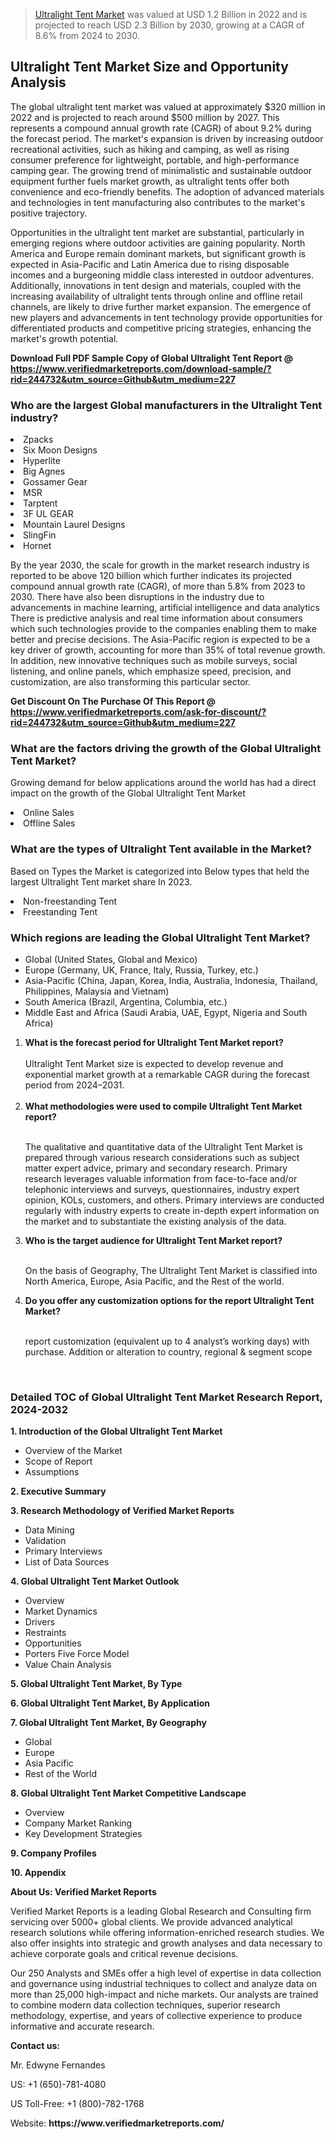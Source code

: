 <blockquote><p><p><a href="https://www.verifiedmarketreports.com/download-sample/?rid=244732&utm_source=Github&utm_medium=227" target="_blank">Ultralight Tent Market</a> was valued at USD 1.2 Billion in 2022 and is projected to reach USD 2.3 Billion by 2030, growing at a CAGR of 8.6% from 2024 to 2030.</p></blockquote><p><h2>Ultralight Tent Market Size and Opportunity Analysis</h2><p>The global ultralight tent market was valued at approximately $320 million in 2022 and is projected to reach around $500 million by 2027. This represents a compound annual growth rate (CAGR) of about 9.2% during the forecast period. The market's expansion is driven by increasing outdoor recreational activities, such as hiking and camping, as well as rising consumer preference for lightweight, portable, and high-performance camping gear. The growing trend of minimalistic and sustainable outdoor equipment further fuels market growth, as ultralight tents offer both convenience and eco-friendly benefits. The adoption of advanced materials and technologies in tent manufacturing also contributes to the market's positive trajectory.</p><p>Opportunities in the ultralight tent market are substantial, particularly in emerging regions where outdoor activities are gaining popularity. North America and Europe remain dominant markets, but significant growth is expected in Asia-Pacific and Latin America due to rising disposable incomes and a burgeoning middle class interested in outdoor adventures. Additionally, innovations in tent design and materials, coupled with the increasing availability of ultralight tents through online and offline retail channels, are likely to drive further market expansion. The emergence of new players and advancements in tent technology provide opportunities for differentiated products and competitive pricing strategies, enhancing the market's growth potential.</p></p><p class=""><strong>Download Full PDF Sample Copy of Global Ultralight Tent Report @ <a href="https://www.verifiedmarketreports.com/download-sample/?rid=244732&amp;utm_source=Github&amp;utm_medium=227" target="_blank">https://www.verifiedmarketreports.com/download-sample/?rid=244732&amp;utm_source=Github&amp;utm_medium=227</a></strong></p><h3 id="" class="">Who are the largest Global manufacturers in the Ultralight Tent industry?</h3><p><li>Zpacks</li><li> Six Moon Designs</li><li> Hyperlite</li><li> Big Agnes</li><li> Gossamer Gear</li><li> MSR</li><li> Tarptent</li><li> 3F UL GEAR</li><li> Mountain Laurel Designs</li><li> SlingFin</li><li> Hornet</li></p><div class=""><div class="" dir="" data-message-author-role="" data-message-id="" data-message-model-slug=""><div class=""><div class=""><div class=""><div class="" dir="" data-message-author-role="" data-message-id="" data-message-model-slug=""><div class=""><div class=""><p>By the year 2030, the scale for growth in the market research industry is reported to be above 120 billion which further indicates its projected compound annual growth rate (CAGR), of more than 5.8% from 2023 to 2030. There have also been disruptions in the industry due to advancements in machine learning, artificial intelligence and data analytics There is predictive analysis and real time information about consumers which such technologies provide to the companies enabling them to make better and precise decisions. The Asia-Pacific region is expected to be a key driver of growth, accounting for more than 35% of total revenue growth. In addition, new innovative techniques such as mobile surveys, social listening, and online panels, which emphasize speed, precision, and customization, are also transforming this particular sector.</p><p><strong>Get Discount On The Purchase Of This Report @&nbsp; <a href="https://www.verifiedmarketreports.com/ask-for-discount/?rid=244732&amp;utm_source=Github&amp;utm_medium=227" target="_blank">https://www.verifiedmarketreports.com/ask-for-discount/?rid=244732&amp;utm_source=Github&amp;utm_medium=227</a></strong></p></div></div></div></div></div></div></div></div><h3 id="" class="">What are the factors driving the growth of the Global Ultralight Tent Market?</h3><p id="" class="">Growing demand for below applications around the world has had a direct impact on the growth of the Global Ultralight Tent Market</p><p id="" class=""><li>Online Sales</li><li> Offline Sales</li></p><h3 id="" class="">What are the types of Ultralight Tent available in the Market?</h3><p id="" class="">Based on Types the Market is categorized into Below types that held the largest Ultralight Tent market share In 2023.</p><p id="" class=""><li>Non-freestanding Tent</li><li> Freestanding Tent</li></p><h3 id="" class="">Which regions are leading the Global Ultralight Tent Market?</h3><ul><li>Global (United States, Global and Mexico)</li><li>Europe (Germany, UK, France, Italy, Russia, Turkey, etc.)</li><li>Asia-Pacific (China, Japan, Korea, India, Australia, Indonesia, Thailand, Philippines, Malaysia and Vietnam)</li><li>South America (Brazil, Argentina, Columbia, etc.)</li><li>Middle East and Africa (Saudi Arabia, UAE, Egypt, Nigeria and South Africa)</li></ul><p><ol><li><strong>What is the forecast period for Ultralight Tent Market report?<br /></strong><br /><span data-sheets-root="1" data-sheets-value="{&quot;1&quot;:2,&quot;2&quot;:&quot;XXXX size is expected to develop revenue and exponential market growth at a remarkable CAGR during the forecast period from 2024&ndash;2030.&quot;}" data-sheets-userformat="{&quot;2&quot;:12674,&quot;4&quot;:{&quot;1&quot;:2,&quot;2&quot;:16776960},&quot;10&quot;:2,&quot;11&quot;:0,&quot;15&quot;:&quot;Arial&quot;,&quot;16&quot;:12}">Ultralight Tent Market size is expected to develop revenue and exponential market growth at a remarkable CAGR during the forecast period from 2024&ndash;2031.</span><br /><br /></li><li><strong>What methodologies were used to compile Ultralight Tent Market report?<br /><br /></strong><p>The qualitative and quantitative data of the&nbsp;Ultralight Tent Market is prepared through various research considerations such as subject matter expert advice, primary and secondary research. Primary research leverages valuable information from face-to-face and/or telephonic interviews and surveys, questionnaires, industry expert opinion, KOLs, customers, and others. Primary interviews are conducted regularly with industry experts to create in-depth expert information on the market and to substantiate the existing analysis of the data.&nbsp;</p></li><li><strong>Who is the target audience for Ultralight Tent Market report?<br /><br /></strong><p>On the basis of Geography, The&nbsp;Ultralight Tent Market is classified into North America, Europe, Asia Pacific, and the Rest of the world.</p></li><li><strong>Do you offer any customization options for the report Ultralight Tent Market?<br /><br /></strong><p>report customization (equivalent up to 4 analyst&rsquo;s working days) with purchase. Addition or alteration to country, regional &amp; segment scope</p><p>&nbsp;</p></li></ol></p><h3 id="" class="">Detailed TOC of Global Ultralight Tent Market Research Report, 2024-2032</h3><p id="" class=""><strong>1. Introduction of the Global Ultralight Tent Market</strong></p><ul><li>Overview of the Market</li><li>Scope of Report</li><li>Assumptions</li></ul><p id="" class=""><strong>2. Executive Summary</strong></p><p id="" class=""><strong>3. Research Methodology of&nbsp;Verified Market Reports</strong></p><ul><li>Data Mining</li><li>Validation</li><li>Primary Interviews</li><li>List of Data Sources</li></ul><p id="" class=""><strong>4. Global Ultralight Tent Market Outlook</strong></p><ul><li>Overview</li><li>Market Dynamics</li><li>Drivers</li><li>Restraints</li><li>Opportunities</li><li>Porters Five Force Model</li><li>Value Chain Analysis</li></ul><p id="" class=""><strong>5. Global Ultralight Tent Market, By&nbsp;Type</strong></p><p id="" class=""><strong>6. Global Ultralight Tent Market, By Application</strong></p><p id="" class=""><strong>7. Global Ultralight Tent Market, By Geography</strong></p><ul><li>Global</li><li>Europe</li><li>Asia Pacific</li><li>Rest of the World</li></ul><p id="" class=""><strong>8. Global Ultralight Tent Market Competitive Landscape</strong></p><ul><li>Overview</li><li>Company Market Ranking</li><li>Key Development Strategies</li></ul><p id="" class=""><strong>9. Company Profiles</strong></p><p id="" class=""><strong>10. Appendix</strong></p><p id="" class=""><strong>About Us: Verified Market Reports</strong></p><p id="" class="">Verified Market Reports is a leading Global Research and Consulting firm servicing over 5000+ global clients. We provide advanced analytical research solutions while offering information-enriched research studies. We also offer insights into strategic and growth analyses and data necessary to achieve corporate goals and critical revenue decisions.</p><p id="" class="">Our 250 Analysts and SMEs offer a high level of expertise in data collection and governance using industrial techniques to collect and analyze data on more than 25,000 high-impact and niche markets. Our analysts are trained to combine modern data collection techniques, superior research methodology, expertise, and years of collective experience to produce informative and accurate research.</p><p id="" class=""><strong>Contact us:</strong></p><p id="" class="">Mr. Edwyne Fernandes</p><p id="" class="">US: +1 (650)-781-4080</p><p id="" class="">US Toll-Free: +1 (800)-782-1768</p><p id="" class="">Website: <a target="" data-test-app-aware-link=""><strong>https://www.verifiedmarketreports.com/</strong></a></p>
